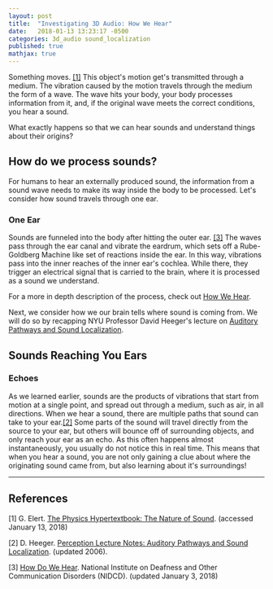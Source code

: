 ```yaml
---
layout: post
title:  "Investigating 3D Audio: How We Hear"
date:   2018-01-13 13:23:17 -0500
categories: 3d_audio sound_localization
published: true
mathjax: true
---
```

Something moves. [[1]](#soundphysics)
This object's motion get's transmitted through a medium. The vibration caused by the motion travels through the medium the form of a wave. The wave hits your body, your body processes information from it, and, if the original wave meets the correct conditions, you hear a sound.

What exactly happens so that we can hear sounds and understand things about their origins?

## How do we process sounds?
For humans to hear an externally produced sound, the information from a sound wave needs to make its way inside the body to be processed. Let's consider how sound travels through one ear.

### One Ear
Sounds are funneled into the body after hitting the outer ear. [[3]](#soundpath) The waves pass through the ear canal and vibrate the eardrum, which sets off a Rube-Goldberg Machine like set of reactions inside the ear. In this way, vibrations pass into the inner reaches of the inner ear's cochlea. While there, they trigger an electrical signal that is carried to the brain, where it is processed as a sound we understand.

For a more in depth description of the process, check out [How We Hear](http://www.betterhearing.org/hearingpedia/how-we-hear).

Next, we consider how we our brain tells where sound is coming from. We will do so by recapping NYU Professor David Heeger's lecture on [Auditory Pathways and Sound Localization](#localization).

## Sounds Reaching You Ears

### Echoes
As we learned earlier, sounds are the products of vibrations that start from motion at a single point, and spread out through a medium, such as air, in all directions. When we hear a sound, there are multiple paths that sound can take to your ear.[[2]](#localization) Some parts of the sound will travel directly from the source to your ear, but others will bounce off of surrounding objects, and only reach your ear as an echo. As this often happens almost instantaneously, you usually do not notice this in real time. This means that when you hear a sound, you are not only gaining a clue about where the originating sound came from, but also learning about it's surroundings!



---------------------------------
## References
[1]<a name="soundphysics"></a> G. Elert. [The Physics Hypertextbook: The Nature of Sound](https://physics.info/sound/). (accessed January 13, 2018)

[2]<a name="localization"></a> D. Heeger. [Perception Lecture Notes: Auditory Pathways and Sound Localization](http://www.cns.nyu.edu/~david/courses/perception/lecturenotes/localization/localization.html). (updated 2006).

[3]<a name="soundpath"></a> [How Do We Hear](https://www.nidcd.nih.gov/health/how-do-we-hear). National Institute on Deafness and Other Communication Disorders (NIDCD). (updated January 3, 2018)
